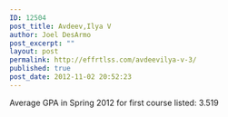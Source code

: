 ```yaml
---
ID: 12504
post_title: Avdeev,Ilya V
author: Joel DesArmo
post_excerpt: ""
layout: post
permalink: http://effrtlss.com/avdeevilya-v-3/
published: true
post_date: 2012-11-02 20:52:23
---
```

<p>Average GPA in Spring 2012 for first course listed: 3.519</p>